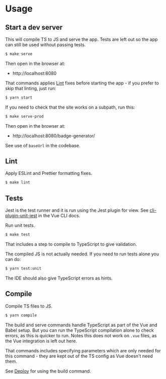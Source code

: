 # Usage


## Start a dev server

This will compile TS to JS and serve the app. Tests are left out so the app can still be used without passing tests.

```sh
$ make serve
```

Then open in the browser at:

- http://localhost:8080

That commands applies [Lint](#lint) fixes before starting the app - if you prefer to skip that linting, just run:

```sh
$ yarn start
```

If you need to check that the site works on a subpath, run this:

```sh
$ make serve-prod
```

Then open in the browser at:

- http://localhost:8080/badge-generator/

See use of `baseUrl` in the codebase.


## Lint

Apply ESLint and Prettier formatting fixes.

```sh
$ make lint
```


## Tests

Jest is the test runner and it is run using the Jest plugin for view. See [cli-plugin-unit-jest](https://cli.vuejs.org/core-plugins/unit-jest.html) in the Vue CLI docs.

Run unit tests.

```sh
$ make test
```

That includes a step to compile to TypeScript to give validation.

The compiled JS is not actually needed. If you need to run tests alone you can do:

```sh
$ yarn test:unit
```

The IDE should also give TypeScript errors as hints.


## Compile

Compile TS files to JS.

```sh
$ yarn compile
```

The build and serve commands handle TypeScript as part of the Vue and Babel setup. But you can run the TypeScript compilation alone to check errors, as this is quicker to run. Notes this does not work on `.vue` files, as the Vue integration is left out here.

That commands includes specifying parameters which are only needed for this command - they are kept out of the TS config as Vue doesn't need them.

See [Deploy](deploy.md) for using the build command.
